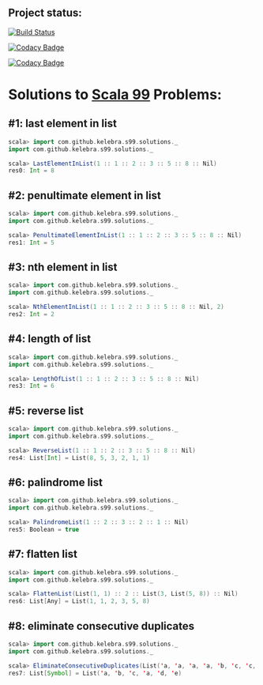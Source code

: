 

## Project status:

[![Build Status](https://travis-ci.org/kelebra/s-99.svg?branch=master)](https://travis-ci.org/kelebra/s-99)

[![Codacy Badge](https://api.codacy.com/project/badge/Grade/1d6879f769b14cb6be581d36fe5f3897)](https://www.codacy.com/app/kelebra20/s-99?utm_source=github.com&amp;utm_medium=referral&amp;utm_content=kelebra/s-99&amp;utm_campaign=Badge_Grade)

[![Codacy Badge](https://api.codacy.com/project/badge/Coverage/1d6879f769b14cb6be581d36fe5f3897)](https://www.codacy.com/app/kelebra20/s-99?utm_source=github.com&utm_medium=referral&utm_content=kelebra/s-99&utm_campaign=Badge_Coverage)



# Solutions to [Scala 99](http://aperiodic.net/phil/scala/s-99/) Problems:



    

## #1: last element in list

```scala
scala> import com.github.kelebra.s99.solutions._
import com.github.kelebra.s99.solutions._

scala> LastElementInList(1 :: 1 :: 2 :: 3 :: 5 :: 8 :: Nil)
res0: Int = 8
```

           

## #2: penultimate element in list

```scala
scala> import com.github.kelebra.s99.solutions._
import com.github.kelebra.s99.solutions._

scala> PenultimateElementInList(1 :: 1 :: 2 :: 3 :: 5 :: 8 :: Nil)
res1: Int = 5
```

           

## #3: nth element in list

```scala
scala> import com.github.kelebra.s99.solutions._
import com.github.kelebra.s99.solutions._

scala> NthElementInList(1 :: 1 :: 2 :: 3 :: 5 :: 8 :: Nil, 2)
res2: Int = 2
```

           

## #4: length of list

```scala
scala> import com.github.kelebra.s99.solutions._
import com.github.kelebra.s99.solutions._

scala> LengthOfList(1 :: 1 :: 2 :: 3 :: 5 :: 8 :: Nil)
res3: Int = 6
```

           

## #5: reverse list

```scala
scala> import com.github.kelebra.s99.solutions._
import com.github.kelebra.s99.solutions._

scala> ReverseList(1 :: 1 :: 2 :: 3 :: 5 :: 8 :: Nil)
res4: List[Int] = List(8, 5, 3, 2, 1, 1)
```

           

## #6: palindrome list

```scala
scala> import com.github.kelebra.s99.solutions._
import com.github.kelebra.s99.solutions._

scala> PalindromeList(1 :: 2 :: 3 :: 2 :: 1 :: Nil)
res5: Boolean = true
```

           

## #7: flatten list

```scala
scala> import com.github.kelebra.s99.solutions._
import com.github.kelebra.s99.solutions._

scala> FlattenList(List(1, 1) :: 2 :: List(3, List(5, 8)) :: Nil)
res6: List[Any] = List(1, 1, 2, 3, 5, 8)
```

           

## #8: eliminate consecutive duplicates

```scala
scala> import com.github.kelebra.s99.solutions._
import com.github.kelebra.s99.solutions._

scala> EliminateConsecutiveDuplicates(List('a, 'a, 'a, 'a, 'b, 'c, 'c, 'a, 'a, 'd, 'e, 'e, 'e, 'e))
res7: List[Symbol] = List('a, 'b, 'c, 'a, 'd, 'e)
```

           
